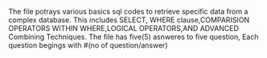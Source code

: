 The file potrays various basics sql codes to retrieve specific data from a complex database.
This includes SELECT, WHERE clause,COMPARISION OPERATORS WITHIN WHERE,LOGICAL OPERATORS,AND ADVANCED Combining Techniques.
The file has five(5) asnweres to five question,
Each question begings with #(no of question/answer)
